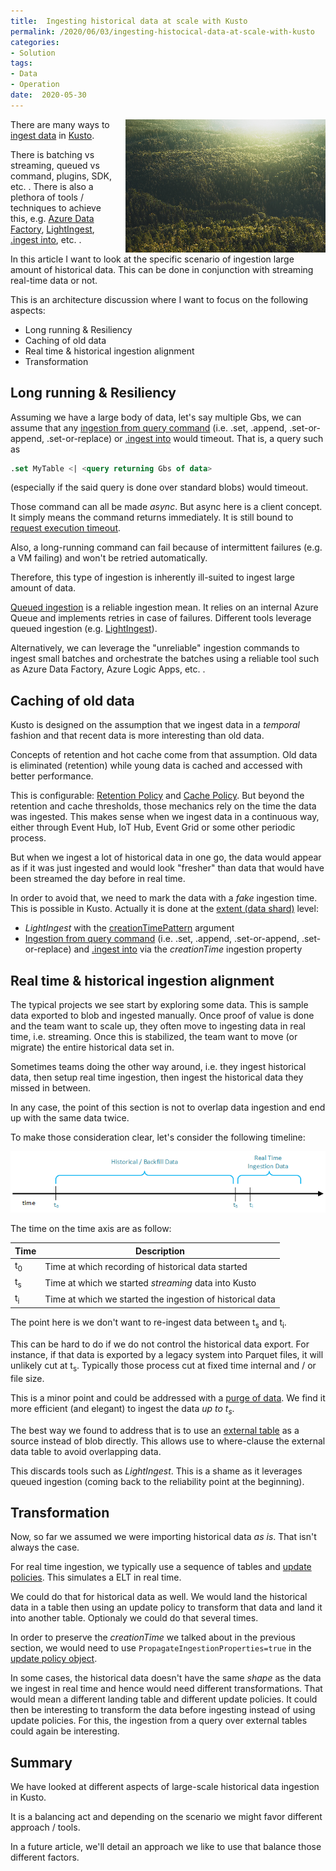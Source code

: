 ```yaml
---
title:  Ingesting historical data at scale with Kusto
permalink: /2020/06/03/ingesting-histocical-data-at-scale-with-kusto
categories:
- Solution
tags:
- Data
- Operation
date:  2020-05-30
---
```

<img style="float:right;padding-left:20px;" title="From pexels.com" src="/assets/posts/2020/2/ingesting-histocical-data-at-scale-with-kusto/conifer-daylight-evergreen-forest-572937.png" />

There are many ways to [ingest data](https://docs.microsoft.com/en-us/azure/data-explorer/ingest-data-overview) in [Kusto](/2020/02/19/azure-data-explorer-kusto).

There is batching vs streaming, queued vs command, plugins, SDK, etc.  .  There is also a plethora of tools / techniques to achieve this, e.g. [Azure Data Factory](https://docs.microsoft.com/en-us/azure/data-explorer/data-factory-integration), [LightIngest](https://docs.microsoft.com/en-us/azure/data-explorer/lightingest), [.ingest into](https://docs.microsoft.com/en-us/azure/data-explorer/kusto/management/data-ingestion/ingest-from-storage), etc.  .

In this article I want to look at the specific scenario of ingestion large amount of historical data.  This can be done in conjunction with streaming real-time data or not.

This is an architecture discussion where I want to focus on the following aspects:

* Long running & Resiliency
* Caching of old data
* Real time & historical ingestion alignment
* Transformation

## Long running & Resiliency

Assuming we have a large body of data, let's say multiple Gbs, we can assume that any [ingestion from query command](https://docs.microsoft.com/en-us/azure/data-explorer/kusto/management/data-ingestion/ingest-from-query) (i.e. .set, .append, .set-or-append, .set-or-replace) or [.ingest into](https://docs.microsoft.com/en-us/azure/data-explorer/kusto/management/data-ingestion/ingest-from-storage) would timeout.  That is, a query such as

```sql
.set MyTable <| <query returning Gbs of data>
```

(especially if the said query is done over standard blobs) would timeout.

Those command can all be made *async*.  But async here is a client concept.  It simply means the command returns immediately.  It is still bound to [request execution timeout](https://docs.microsoft.com/en-us/azure/data-explorer/kusto/concepts/querylimits#limit-on-request-execution-time-timeout).

Also, a long-running command can fail because of intermittent failures (e.g. a VM failing) and won't be retried automatically.

Therefore, this type of ingestion is inherently ill-suited to ingest large amount of data.

[Queued ingestion](https://docs.microsoft.com/en-us/azure/data-explorer/kusto/api/netfx/kusto-ingest-queued-ingest-sample) is a reliable ingestion mean.  It relies on an internal Azure Queue and implements retries in case of failures.  Different tools leverage queued ingestion (e.g. [LightIngest](https://docs.microsoft.com/en-us/azure/data-explorer/lightingest)).

Alternatively, we can leverage the "unreliable" ingestion commands to ingest small batches and orchestrate the batches using a reliable tool such as Azure Data Factory, Azure Logic Apps, etc.  .

## Caching of old data

Kusto is designed on the assumption that we ingest data in a *temporal* fashion and that recent data is more interesting than old data.

Concepts of retention and hot cache come from that assumption.  Old data is eliminated (retention) while young data is cached and accessed with better performance.

This is configurable:  [Retention Policy](https://docs.microsoft.com/en-us/azure/data-explorer/kusto/management/retentionpolicy) and [Cache Policy](https://docs.microsoft.com/en-us/azure/data-explorer/kusto/management/cachepolicy).  But beyond the retention and cache thresholds, those mechanics rely on the time the data was ingested.  This makes sense when we ingest data in a continuous way, either through Event Hub, IoT Hub, Event Grid or some other periodic process.

But when we ingest a lot of historical data in one go, the data would appear as if it was just ingested and would look "fresher" than data that would have been streamed the day before in real time.

In order to avoid that, we need to mark the data with a *fake* ingestion time.  This is possible in Kusto.  Actually it is done at the [extent (data shard)](https://docs.microsoft.com/en-us/azure/data-explorer/kusto/management/extents-overview) level:
* *LightIngest* with the [creationTimePattern](https://docs.microsoft.com/en-us/azure/data-explorer/lightingest#general-command-line-arguments) argument
* [Ingestion from query command](https://docs.microsoft.com/en-us/azure/data-explorer/kusto/management/data-ingestion/ingest-from-query) (i.e. .set, .append, .set-or-append, .set-or-replace) and [.ingest into](https://docs.microsoft.com/en-us/azure/data-explorer/kusto/management/data-ingestion/ingest-from-storage) via the *creationTime* ingestion property

## Real time & historical ingestion alignment

The typical projects we see start by exploring some data.  This is sample data exported to blob and ingested manually.  Once proof of value is done and the team want to scale up, they often move to ingesting data in real time, i.e. streaming.  Once this is stabilized, the team want to move (or migrate) the entire historical data set in.

Sometimes teams doing the other way around, i.e. they ingest historical data, then setup real time ingestion, then ingest the historical data they missed in between.

In any case, the point of this section is not to overlap data ingestion and end up with the same data twice.

To make those consideration clear, let's consider the following timeline:

![timeline](/assets/posts/2020/2/ingesting-histocical-data-at-scale-with-kusto/ingestion-timeline.png)

The time on the time axis are as follow:

Time|Description
-|-
t<sub>0</sub>|Time at which recording of historical data started
t<sub>s</sub>|Time at which we started *streaming* data into Kusto
t<sub>i</sub>|Time at which we started the ingestion of historical data

The point here is we don't want to re-ingest data between t<sub>s</sub> and t<sub>i</sub>.

This can be hard to do if we do not control the historical data export.  For instance, if that data is exported by a legacy system into Parquet files, it will unlikely cut at t<sub>s</sub>.  Typically those process cut at fixed time internal and / or file size.

This is a minor point and could be addressed with a [purge of data](https://docs.microsoft.com/en-us/azure/data-explorer/kusto/concepts/data-purge).  We find it more efficient (and elegant) to ingest the data *up to t<sub>s</sub>*.

The best way we found to address that is to use an [external table](https://docs.microsoft.com/en-us/azure/data-explorer/kusto/query/schema-entities/externaltables) as a source instead of blob directly.  This allows use to where-clause the external data table to avoid overlapping data.

This discards tools such as *LightIngest*.  This is a shame as it leverages queued ingestion (coming back to the reliability point at the beginning).

## Transformation

Now, so far we assumed we were importing historical data *as is*.  That isn't always the case.

For real time ingestion, we typically use a sequence of tables and [update policies](https://docs.microsoft.com/en-us/azure/data-explorer/kusto/management/updatepolicy).  This simulates a ELT in real time.

We could do that for historical data as well.  We would land the historical data in a table then using an update policy to transform that data and land it into another table.  Optionaly we could do that several times.

In order to preserve the *creationTime* we talked about in the previous section, we would need to use `PropagateIngestionProperties=true` in the [update policy object](https://docs.microsoft.com/en-us/azure/data-explorer/kusto/management/updatepolicy#the-update-policy-object).

In some cases, the historical data doesn't have the same *shape* as the data we ingest in real time and hence would need different transformations.  That would mean a different landing table and different update policies.  It could then be interesting to transform the data before ingesting instead of using update policies.  For this, the ingestion from a query over external tables could again be interesting.

## Summary

We have looked at different aspects of large-scale historical data ingestion in Kusto.

It is a balancing act and depending on the scenario we might favor different approach / tools.

In a future article, we'll detail an approach we like to use that balance those different factors.